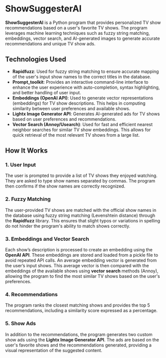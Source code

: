 # ShowSuggesterAI

**ShowSuggesterAI** is a Python program that provides personalized TV show recommendations based on a user's favorite TV shows. The program leverages machine learning techniques such as fuzzy string matching, embeddings, vector search, and AI-generated images to generate accurate recommendations and unique TV show ads.

## Technologies Used

- **Rapidfuzz**: Used for fuzzy string matching to ensure accurate mapping of the user's input show names to the correct titles in the database.
- **Prompt_toolkit**: Provides an interactive command-line interface to enhance the user experience with auto-completion, syntax highlighting, and better handling of user input.
- **Embeddings (OpenAI API)**: Used to generate vector representations (embeddings) for TV show descriptions. This helps in computing similarity between user preferences and available shows.
- **Lightx Image Generator API**: Generates AI-generated ads for TV shows based on user preferences and recommendations. 
- **Vector Search (Annoy/Usearch)**: Used for fast and efficient nearest neighbor searches for similar TV show embeddings. This allows for quick retrieval of the most relevant TV shows from a large list.

## How It Works

### 1. User Input
The user is prompted to provide a list of TV shows they enjoyed watching. They are asked to type show names separated by commas. The program then confirms if the show names are correctly recognized.

### 2. Fuzzy Matching
The user-provided TV shows are matched with the official show names in the database using fuzzy string matching (Levenshtein distance) through the **Rapidfuzz** library. This ensures that slight typos or variations in spelling do not hinder the program's ability to match shows correctly.

### 3. Embeddings and Vector Search
Each show’s description is processed to create an embedding using the **OpenAI API**. These embeddings are stored and loaded from a pickle file to avoid repeated API calls. An average embedding vector is generated from the user’s input shows. This average vector is then compared with the embeddings of the available shows using **vector search** methods (Annoy), allowing the program to find the most similar TV shows based on the user's preferences.

### 4. Recommendations
The program ranks the closest matching shows and provides the top 5 recommendations, including a similarity score expressed as a percentage.

### 5. Show Ads
In addition to the recommendations, the program generates two custom show ads using the **Lightx Image Generator API**. The ads are based on the user's favorite shows and the recommendations generated, providing a visual representation of the suggested content.